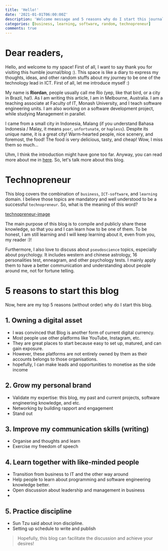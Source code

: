 ```yaml
---
title: 'Hello!'
date: '2021-01-01T06:00:00Z'
description: 'Welcome message and 5 reasons why do I start this journal'
categories: [business, learning, software, random, technopreneur]
comments: true
---
```


# Dear readers,

Hello, and welcome to my space! First of all, I want to say thank you for visiting this humble journal/blog :). This space is like a diary to express my thoughts, ideas, and other random stuffs about my journey to be one of the technology lead in ICT. First of all, let me introduce myself :)

My name is **Riordan**, people usually call me Rio (yep, like that bird, or a city in Brazil, ha!). As I am writing this article, I am in Melbourne, Australia. I am a teaching associate at Faculty of IT, Monash University, and I teach software engineering units. I am also working on a software development project, while studying Management in parallel.

I came from a small city in Indonesia, Malang (if you understand Bahasa Indonesia / Malay, it means `poor`, `unfortunate`, or `hapless`). Despite its unique name, it is a great city! Warm-hearted people, nice scenery, and foremost, the food! The food is very delicious, tasty, and cheap! Wow, I miss them so much...

Uhm, I think the introduction might have gone too far. Anyway, you can read more about me in [here](https://rioalfredo.com/about-me). So, let's talk more about this blog.

# Technopreneur

This blog covers the combination of `business`, `ICT-software`, and `learning` domain. I believe those topics are mandatory and well understood to be a successful `technopreneur`. So, what is the meaning of this word?

[technopreneur-image]()

The main purpose of this blog is to compile and publicly share these knowledge, so that you and I can learn how to be one of them. To be honest, I am still learning and I will keep learning about it, even from you, my reader :)!

Furthermore, I also love to discuss about `pseudoscience` topics, especially about psychology. It includes western and chinese astrology, 16 personalities test, enneagram, and other psychology tests. I mainly apply them to have a better communication and understanding about people around me, not for fortune telling.

# 5 reasons to start this blog

Now, here are my top 5 reasons (without order) why do I start this blog.

## 1. Owning a digital asset

- I was convinced that Blog is another form of current digital currency.
- Most people use other platforms like YouTube, Instagram, etc.
- They are great places to start because easy to set up, matured, and can gain exposure.
- However, these platforms are not entirely owned by them as their accounts belongs to those organisations.
- hopefully, I can make leads and opportunities to monetise as the side income

## 2. Grow my personal brand

- Validate my expertise: this blog, my past and current projects, software engineering knowledge, and etc.
- Networking by building rapport and engagement
- Stand out

## 3. Improve my communication skills (writing)

- Organise and thoughts and learn
- Exercise my freedom of speech

## 4. Learn together with like-minded people

- Transition from business to IT and the other way around
- Help people to learn about programming and software engineering knowledge better.
- Open discussion about leadership and management in business
-

## 5. Practice discipline

- Sun Tzu said about iron discipline.
- Setting up schedule to write and publish

> Hopefully, this blog can facilitate the discussion and achieve your desires!
